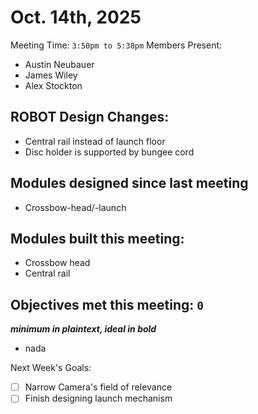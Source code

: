 # Oct. 14th, 2025

Meeting Time: `3:50pm to 5:38pm`
Members Present:
  - Austin Neubauer
  - James Wiley
  - Alex Stockton

## ROBOT Design Changes:
- Central rail instead of launch floor
- Disc holder is supported by bungee cord

## Modules designed since last meeting
- Crossbow-head/-launch

## Modules built this meeting:
- Crossbow head
- Central rail

## Objectives met this meeting: `0`
***minimum in plaintext, ideal in bold***
- nada


Next Week's Goals:
- [ ] Narrow Camera's field of relevance
- [ ] Finish designing launch mechanism
